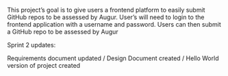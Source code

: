 This project’s goal is to give users a frontend platform to easily submit GitHub repos to be assessed by Augur. User’s will need to login to the frontend application with a username and password. Users can then submit a GitHub repo to be assessed by Augur

Sprint 2 updates:

Requirements document updated / 
Design Document created / 
Hello World version of project created 
